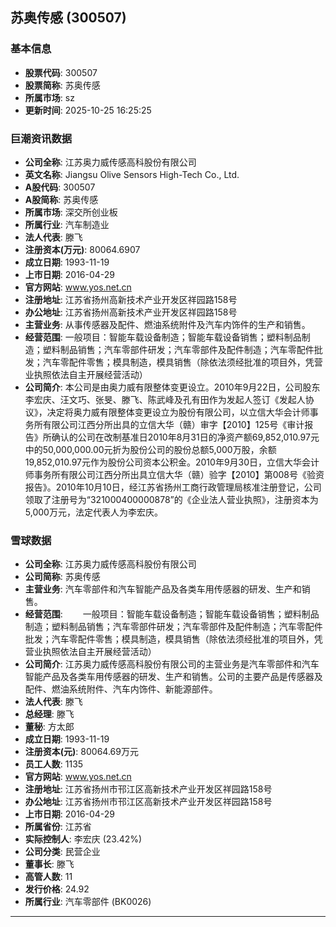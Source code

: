 ## 苏奥传感 (300507)

### 基本信息

- **股票代码**: 300507
- **股票简称**: 苏奥传感
- **所属市场**: sz
- **更新时间**: 2025-10-25 16:25:25

### 巨潮资讯数据

- **公司全称**: 江苏奥力威传感高科股份有限公司
- **英文名称**: Jiangsu Olive Sensors High-Tech Co., Ltd.
- **A股代码**: 300507
- **A股简称**: 苏奥传感
- **所属市场**: 深交所创业板
- **所属行业**: 汽车制造业
- **法人代表**: 滕飞
- **注册资本(万元)**: 80064.6907
- **成立日期**: 1993-11-19
- **上市日期**: 2016-04-29
- **官方网站**: www.yos.net.cn
- **注册地址**: 江苏省扬州高新技术产业开发区祥园路158号
- **办公地址**: 江苏省扬州高新技术产业开发区祥园路158号
- **主营业务**: 从事传感器及配件、燃油系统附件及汽车内饰件的生产和销售。
- **经营范围**: 一般项目：智能车载设备制造；智能车载设备销售；塑料制品制造；塑料制品销售；汽车零部件研发；汽车零部件及配件制造；汽车零配件批发；汽车零配件零售；模具制造，模具销售（除依法须经批准的项目外，凭营业执照依法自主开展经营活动）
- **公司简介**: 本公司是由奥力威有限整体变更设立。2010年9月22日，公司股东李宏庆、汪文巧、张旻、滕飞、陈武峰及孔有田作为发起人签订《发起人协议》，决定将奥力威有限整体变更设立为股份有限公司，以立信大华会计师事务所有限公司江西分所出具的立信大华（赣）审字【2010】125号《审计报告》所确认的公司在改制基准日2010年8月31日的净资产额69,852,010.97元中的50,000,000.00元折为股份公司的股份总额5,000万股，余额19,852,010.97元作为股份公司资本公积金。2010年9月30日，立信大华会计师事务所有限公司江西分所出具立信大华（赣）验字【2010】第008号《验资报告》。2010年10月10日，经江苏省扬州工商行政管理局核准注册登记，公司领取了注册号为“321000400000878”的《企业法人营业执照》，注册资本为5,000万元，法定代表人为李宏庆。

### 雪球数据

- **公司全称**: 江苏奥力威传感高科股份有限公司
- **公司简称**: 苏奥传感
- **主营业务**: 汽车零部件和汽车智能产品及各类车用传感器的研发、生产和销售。
- **经营范围**: 　　一般项目：智能车载设备制造；智能车载设备销售；塑料制品制造；塑料制品销售；汽车零部件研发；汽车零部件及配件制造；汽车零配件批发；汽车零配件零售；模具制造，模具销售（除依法须经批准的项目外，凭营业执照依法自主开展经营活动）
- **公司简介**: 江苏奥力威传感高科股份有限公司的主营业务是汽车零部件和汽车智能产品及各类车用传感器的研发、生产和销售。公司的主要产品是传感器及配件、燃油系统附件、汽车内饰件、新能源部件。
- **法人代表**: 滕飞
- **总经理**: 滕飞
- **董秘**: 方太郎
- **成立日期**: 1993-11-19
- **注册资本(元)**: 80064.69万元
- **员工人数**: 1135
- **官方网站**: www.yos.net.cn
- **注册地址**: 江苏省扬州市邗江区高新技术产业开发区祥园路158号
- **办公地址**: 江苏省扬州市邗江区高新技术产业开发区祥园路158号
- **上市日期**: 2016-04-29
- **所属省份**: 江苏省
- **实际控制人**: 李宏庆 (23.42%)
- **公司分类**: 民营企业
- **董事长**: 滕飞
- **高管人数**: 11
- **发行价格**: 24.92
- **所属行业**: 汽车零部件 (BK0026)

---